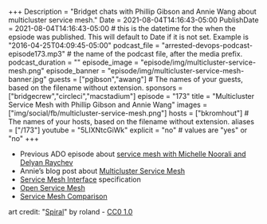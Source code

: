 +++
Description = "Bridget chats with Phillip Gibson and Annie Wang about multicluster service mesh."
Date = 2021-08-04T14:16:43-05:00
PublishDate = 2021-08-04T14:16:43-05:00 # this is the datetime for the when the epsiode was published. This will default to Date if it is not set. Example is "2016-04-25T04:09:45-05:00"
podcast_file = "arrested-devops-podcast-episode173.mp3" # the name of the podcast file, after the media prefix.
podcast_duration = ""
episode_image = "episode/img/multicluster-service-mesh.png"
episode_banner = "episode/img/multicluster-service-mesh-banner.jpg"
guests = ["pgibson","awang"] # The names of your guests, based on the filename without extension.
sponsors = ["bridgecrew","circleci","macstadium"]
episode = "173"
title = "Multicluster Service Mesh with Phillip Gibson and Annie Wang"
images = ["img/social/fb/multicluster-service-mesh.png"]
hosts = ["bkromhout"] # The names of your hosts, based on the filename without extension.
aliases = ["/173"]
youtube = "5LIXNtcGiWk"
explicit = "no" # values are "yes" or "no"
+++


- Previous ADO episode about [service mesh with Michelle Noorali and Delyan Raychev](https://www.arresteddevops.com/service-mesh/)
- Annie’s blog post about [Multicluster Service Mesh](https://openservicemesh.io/blog/multicluster-service-mesh/)
- [Service Mesh Interface](https://smi-spec.io) specification
- [Open Service Mesh](https://openservicemesh.io)
- [Service Mesh Comparison](https://servicemesh.es/)


art credit: "<a href="https://www.flickr.com/photos/35034347371@N01/39640252">Spiral</a>" by roland - [CC0 1.0](https://creativecommons.org/licenses/cc0/1.0/)
